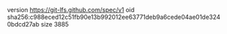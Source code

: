 version https://git-lfs.github.com/spec/v1
oid sha256:c988eced12c51fb90e13b992012ee63771deb9a6cede04ae01de3240bdcd27ab
size 3885
